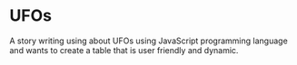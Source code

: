 # UFOs
A story writing using about UFOs using JavaScript programming language and wants to create a table that is user friendly and dynamic.
